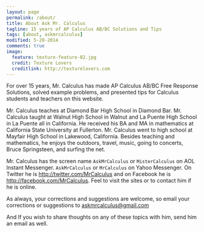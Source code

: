 ```yaml
---
layout: page
permalink: /about/
title: About Ask Mr. Calculus
tagline: 15 years of AP Calculus AB/BC Solutions and Tips
tags: [about, askmrcalculus]
modified: 5-20-2014
comments: true
image:
  feature: texture-feature-02.jpg
  credit: Texture Lovers
  creditlink: http://texturelovers.com
---
```


For over 15 years, Mr. Calculus has made AP Calculus AB/BC Free Response Solutions, solved example problems, and presented tips for Calculus students and teachers on this website.

Mr. Calculus teaches at Diamond Bar High School in Diamond Bar.  Mr. Calculus taught at Walnut High School in Walnut and La Puente High School in La Puente all in California.  He received his BA and MA in mathematics at California State University at Fullerton. Mr. Calculus went to high school at Mayfair High School in Lakewood, California. Besides teaching and mathematics, he enjoys the outdoors, travel, music, going to concerts, Bruce Springsteen, and surfing the net. 


Mr. Calculus has the screen name `AskMrCalculus` or `MisterCalculus` on AOL Instant Messenger.  `AskMrCalculus` or `MrCalculus` on Yahoo Messenger.  On Twitter he is <http://twitter.com/MrCalculus> and on Facebook he is <http://facebook.com/MrCalculus>.  Feel to visit the sites or to contact him if he is online.

As always, your corrections and suggestions are welcome, so email your corrections or suggestions to <askmrcalculus@gmail.com>

And If you wish to share thoughts on any of these topics with him, send him an email as well.
